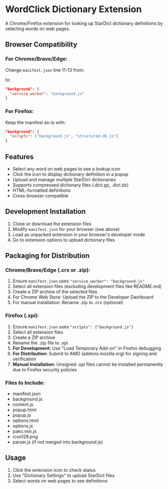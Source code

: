 # WordClick Dictionary Extension

A Chrome/Firefox extension for looking up StarDict dictionary definitions by selecting words on web pages.

## Browser Compatibility

### For Chrome/Brave/Edge:
Change `manifest.json` line 11-13 from:

to:
```json
"background": {
  "service_worker": "background.js"
}
```

### For Firefox:
Keep the manifest as-is with:
```json
"background": {
  "scripts": ["background.js", "structured-db.js"]
}
```

## Features

- Select any word on web pages to see a lookup icon
- Click the icon to display dictionary definition in a popup
- Upload and manage multiple StarDict dictionaries
- Supports compressed dictionary files (.dict.gz, .dict.dz)
- HTML-formatted definitions
- Cross-browser compatible

## Development Installation

1. Clone or download the extension files
2. Modify `manifest.json` for your browser (see above)
3. Load as unpacked extension in your browser's developer mode
4. Go to extension options to upload dictionary files

## Packaging for Distribution

### Chrome/Brave/Edge (.crx or .zip):
1. Ensure `manifest.json` uses `"service_worker": "background.js"`
2. Select all extension files (excluding development files like README.md)
3. Create a ZIP archive of the selected files
4. For Chrome Web Store: Upload the ZIP to the Developer Dashboard
5. For manual installation: Rename .zip to .crx (optional)

### Firefox (.xpi):
1. Ensure `manifest.json` uses `"scripts": ["background.js"]`
2. Select all extension files
3. Create a ZIP archive
4. Rename the .zip file to .xpi
5. **For Development:** Use "Load Temporary Add-on" in Firefox debugging
6. **For Distribution:** Submit to AMO (addons.mozilla.org) for signing and verification
7. **Manual Installation:** Unsigned .xpi files cannot be installed permanently due to Firefox security policies

### Files to Include:
- manifest.json
- background.js
- content.js
- popup.html
- popup.js
- options.html
- options.js
- pako.min.js
- icon128.png
- parser.js (if not merged into background.js)

## Usage

1. Click the extension icon to check status
2. Use "Dictionary Settings" to upload StarDict files
3. Select words on web pages to see definitions
